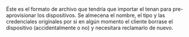Éste es el formato de archivo que tendría que importar el tenan para pre-aprovisionar los dispositivos.
Se almecena el nombre, el tipo y las credenciales originales por si en algún momento el cliente borrase el dispositivo (accidentalmente o no) y necesitara reclamarlo de nuevo.
